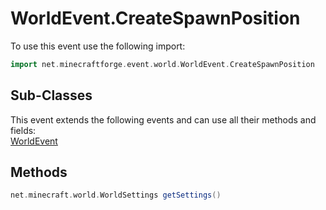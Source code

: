 # WorldEvent.CreateSpawnPosition

To use this event use the following import:
```groovy
import net.minecraftforge.event.world.WorldEvent.CreateSpawnPosition
```

## Sub-Classes
This event extends the following events and can use all their methods and fields: <br>
[WorldEvent](world_event.md)

## Methods
```groovy
net.minecraft.world.WorldSettings getSettings()
```

